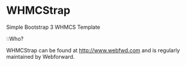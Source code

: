 WHMCStrap
=========

Simple Bootstrap 3 WHMCS Template


::Who?

WHMCStrap can be found at http://www.webfwd.com and is regularly maintained by Webforward.
